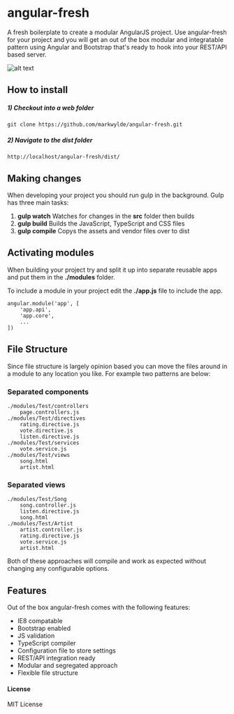 # angular-fresh
A fresh boilerplate to create a modular AngularJS project. Use angular-fresh for your project and you will get an out of the box modular and integratable pattern using Angular and Bootstrap that's ready to hook into your REST/API based server.

![alt text][logo]

[logo]: http://s29.postimg.org/r9h9ximwn/Angular_Fresh_1_0_1_Screenshot.png "AngularFresh Screenshot"


## How to install
##### 1) Checkout into a web folder
    git clone https://github.com/markwylde/angular-fresh.git

##### 2) Navigate to the dist folder
	http://localhost/angular-fresh/dist/

## Making changes
When developing your project you should run gulp in the background. Gulp has three main tasks:

 1. **gulp watch**
	Watches for changes in the **src** folder then builds
 2. **gulp build**
	Builds the JavaScript, TypeScript and CSS files
 3. **gulp compile**
   Copys the assets and vendor files over to dist

## Activating modules
When building your project try and split it up into separate reusable apps and put them in the **./modules** folder.

To include a module in your project edit the **./app.js** file to include the app.

	angular.module('app', [
	    'app.api',
	    'app.core',
	    ...
	])

## File Structure
Since file structure is largely opinion based you can move the files around in a module to any location you like. For example two patterns are below:

### Separated components
	./modules/Test/controllers
		page.controllers.js
	./modules/Test/directives
		rating.directive.js
		vote.directive.js
		listen.directive.js
	./modules/Test/services
		vote.service.js
	./modules/Test/views
		song.html
		artist.html
				
### Separated views
	./modules/Test/Song
		song.controller.js
		listen.directive.js
		song.html
	./modules/Test/Artist
		artist.controller.js
		rating.directive.js
		vote.service.js
		artist.html
	
Both of these approaches will compile and work as expected without changing any configurable options.

## Features
Out of the box angular-fresh comes with the following features:

 - IE8 compatable
 - Bootstrap enabled
 - JS validation
 - TypeScript compiler
 - Configuration file to store settings
 - REST/API integration ready
 - Modular and segregated approach
 - Flexible file structure

#### License ####
MIT License
